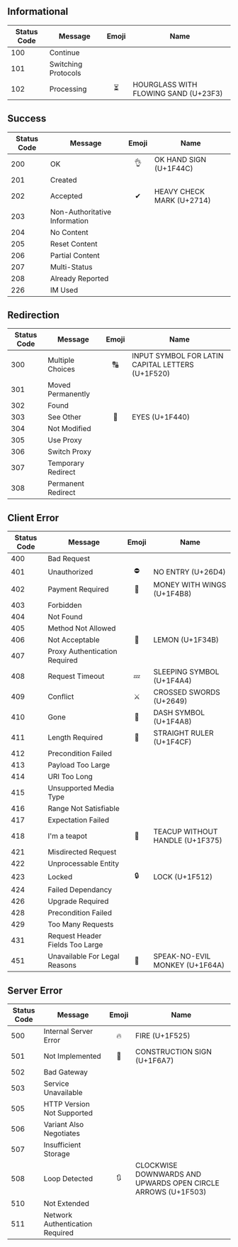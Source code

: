 ## Informational

| Status Code   | Message                         | Emoji   | Name                                                         |
| ------------- | -------------                   | :-----: | ------------------------------------------------------------ |
| 100           | Continue                        |         |                                                              |
| 101           | Switching Protocols             |         |                                                              |
| 102           | Processing                      | ⏳       | HOURGLASS WITH FLOWING SAND (U+23F3)                         |

## Success

| Status Code   | Message                         | Emoji   | Name                                                         |
| ------------- | -------------                   | :-----: | ----------------------------------------------------------- |
| 200           | OK                              | 👌       | OK HAND SIGN (U+1F44C)                                       |
| 201           | Created                         |         |                                                              |
| 202           | Accepted                        | ✔       | HEAVY CHECK MARK (U+2714)                                    |
| 203           | Non-Authoritative Information   |         |                                                              |
| 204           | No Content                      |         |                                                              |
| 205           | Reset Content                   |         |                                                              |
| 206           | Partial Content                 |         |                                                              |
| 207           | Multi-Status                    |         |                                                              |
| 208           | Already Reported                |         |                                                              |
| 226           | IM Used                         |         |                                                              |

## Redirection

| Status Code   | Message                         | Emoji   | Name                                                         |
| ------------- | -------------                   | :-----: | -----------------------------------------------------------  |
| 300           | Multiple Choices                | 🔠       | INPUT SYMBOL FOR LATIN CAPITAL LETTERS (U+1F520)             |
| 301           | Moved Permanently               |         |                                                              |
| 302           | Found                           |         |                                                              |
| 303           | See Other                       | 👀       | EYES (U+1F440)                                               |
| 304           | Not Modified                    |         |                                                              |
| 305           | Use Proxy                       |         |                                                              |
| 306           | Switch Proxy                    |         |                                                              |
| 307           | Temporary Redirect              |         |                                                              |
| 308           | Permanent Redirect              |         |                                                              |


## Client Error

| Status Code   | Message                         | Emoji   | Name                                                         |
| ------------- | -------------                   | :-----: | -----------------------------------------------------------  |
| 400           | Bad Request                     |         |                                                              |
| 401           | Unauthorized                    | ⛔       | NO ENTRY (U+26D4)                                            |
| 402           | Payment Required                | 💸       | MONEY WITH WINGS (U+1F4B8)                                   |
| 403           | Forbidden                       |         |                                                              |
| 404           | Not Found                       |         |                                                              |
| 405           | Method Not Allowed              |         |                                                              |
| 406           | Not Acceptable                  | 🍋       | LEMON (U+1F34B)                                              |
| 407           | Proxy Authentication Required   |         |                                                              |
| 408           | Request Timeout                 | 💤       | SLEEPING SYMBOL (U+1F4A4)                                    |
| 409           | Conflict                        | ⚔️       | CROSSED SWORDS (U+2649)                                  |
| 410           | Gone                            | 💨       | DASH SYMBOL (U+1F4A8)                                        |
| 411           | Length Required                 | 📏       | STRAIGHT RULER (U+1F4CF)                                     |
| 412           | Precondition Failed             |         |                                                              |
| 413           | Payload Too Large               |         |                                                              |
| 414           | URI Too Long                    |         |                                                              |
| 415           | Unsupported Media Type          |         |                                                              |
| 416           | Range Not Satisfiable           |         |                                                              |
| 417           | Expectation Failed              |         |                                                              |
| 418           | I'm a teapot                    | 🍵       | TEACUP WITHOUT HANDLE (U+1F375)                              |
| 421           | Misdirected Request             |         |                                                              |
| 422           | Unprocessable Entity            |         |                                                              |
| 423           | Locked                          | 🔒       | LOCK (U+1F512)                                               |
| 424           | Failed Dependancy               |         |                                                              |
| 426           | Upgrade Required                |         |                                                              |
| 428           | Precondition Failed             |         |                                                              |
| 429           | Too Many Requests               |         |                                                              |
| 431           | Request Header Fields Too Large |         |                                                              |
| 451           | Unavailable For Legal Reasons   | 🙊       | SPEAK-NO-EVIL MONKEY (U+1F64A)                               |
## Server Error

| Status Code   | Message                         | Emoji   | Name                                                         |
| ------------- | -------------                   | :-----: | -----------------------------------------------------------  |
| 500           | Internal Server Error           | 🔥       | FIRE (U+1F525)                                               |
| 501           | Not Implemented                 | 🚧       | CONSTRUCTION SIGN (U+1F6A7)                                  |
| 502           | Bad Gateway                     |         |                                                              |
| 503           | Service Unavailable             |         |                                                              |
| 505           | HTTP Version Not Supported      |         |                                                              |
| 506           | Variant Also Negotiates         |         |                                                              |
| 507           | Insufficient Storage            |         |                                                              |
| 508           | Loop Detected                   | 🔃       | CLOCKWISE DOWNWARDS AND UPWARDS OPEN CIRCLE ARROWS (U+1F503) |
| 510           | Not Extended                    |         |                                                              |
| 511           | Network Authentication Required |         |                                                              |
